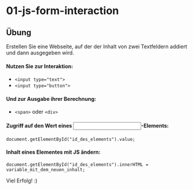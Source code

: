 # 01-js-form-interaction 

## Übung
Erstellen Sie eine Webseite, auf der der Inhalt von zwei Textfeldern addiert und dann ausgegeben wird.

#### Nutzen Sie zur Interaktion:

 - `<input type="text">`
 - `<input type="button">`

#### Und zur Ausgabe ihrer Berechnung:

- `<span>` oder `<div>`
  
#### Zugriff auf den Wert eines <input>-Elements:

`document.getElementById("id_des_elements").value;`

#### Inhalt eines Elementes mit JS ändern:

`document.getElementById("id_des_elements").innerHTML = variable_mit_dem_neuen_inhalt;`

Viel Erfolg! :)
